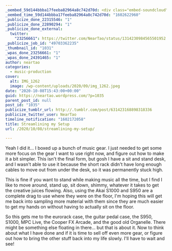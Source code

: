 ```yaml
---
_oembed_59d144bbba17feeba82964a8c742d70d: <div class="embed-soundcloud"><iframe title="MPCBB 292 - Space Dust by NearTao" width="500" height="400" scrolling="no" frameborder="no" src="https://w.soundcloud.com/player/?visual=true&url=https%3A%2F%2Fapi.soundcloud.com%2Ftracks%2F904669087&show_artwork=true&maxwidth=500&maxheight=750&dnt=1"></iframe></div>
_oembed_time_59d144bbba17feeba82964a8c742d70d: "1602622960"
_publicize_done_22315546: "1"
_publicize_done_22890294: "1"
_publicize_done_external:
  twitter:
    "23256661": https://twitter.com/NearTao/status/1314230984565501952
_publicize_job_id: "49703362235"
_thumbnail_id: "1031"
_wpas_done_23256661: "1"
_wpas_done_24391465: "1"
author: neartao
categories:
  - music-production
cover:
  alt: IMG_1262
  image: /wp-content/uploads/2020/09/img_1262.jpeg
date: "2020-10-08T15:43:00+00:00"
guid: https://neartao.wordpress.com/?p=1035
parent_post_id: null
post_id: "1035"
publicize_tumblr_url: http://.tumblr.com/post/631423168898318336
publicize_twitter_user: NearTao
timeline_notification: "1602172058"
title: Streamlining my Setup
url: /2020/10/08/streamlining-my-setup/

---
```

Yeah I did it... I boxed up a bunch of music gear. I just needed to get some more focus on the gear I want to use right now, and figure out how to make it a bit simpler. This isn't the final form, but gosh I have a sit and stand desk, and I wasn't able to use it because the short rack didn't have long enough cables to move out from under the desk, so it was permanently stuck high.

This is fine if you want to stand while making music all the time, but I find I like to move around, stand up, sit down, shimmy, whatever it takes to get the creative juices flowing. Also, using the Akai S1000 and S950 are a complete drag to use where they were on the floor, I'm hoping this will get me back into sampling more material with them since they are much easier to get my hands on without having to actually sit on the floor.

So this gets me to the eurorack case, the guitar pedal case, the S950, S1000, MPC Live, the Cooper FX Arcade, and the good old Organelle. There might be something else floating in there... but that is about it. Now to think about what I have done and if it is time to sell off even more gear, or figure out how to bring the other stuff back into my life slowly. I'll have to wait and see!
